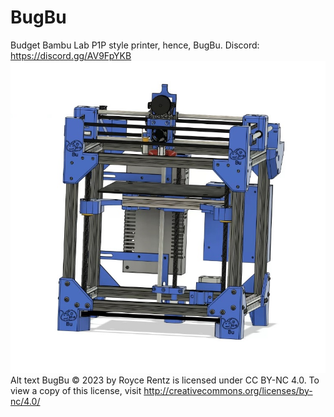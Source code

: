 # BugBu
Budget Bambu Lab P1P style printer, hence, BugBu.
Discord:  https://discord.gg/AV9FpYKB
![Alt text](Images/Front.jpg)
Alt text BugBu © 2023 by Royce Rentz is licensed under CC BY-NC 4.0. To view a copy of this license, visit http://creativecommons.org/licenses/by-nc/4.0/
